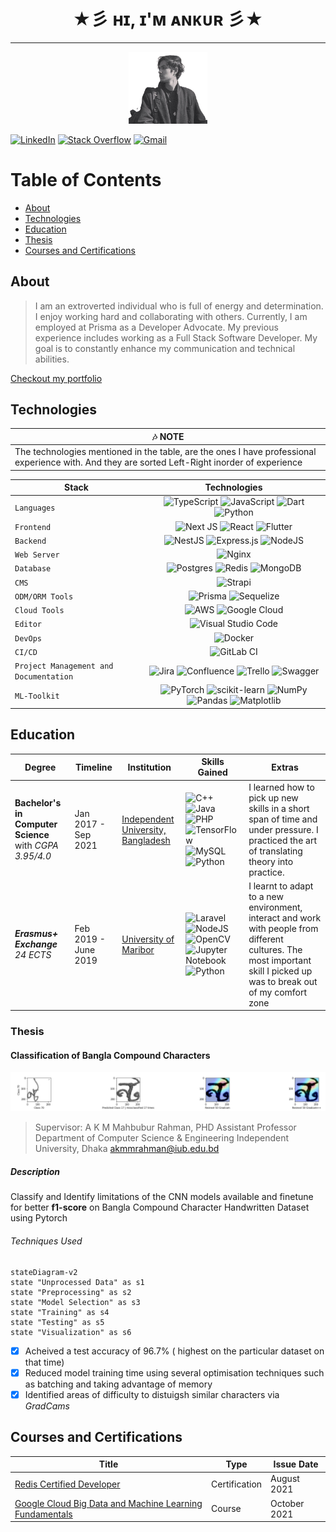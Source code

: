 <div align="center">
  <h1>★彡 ʜɪ, ɪ'ᴍ ᴀɴᴋᴜʀ 彡★</h1>
</div>

---
<p align="center" width="100%">
    <img width="25%" src="./public/ankur.png">
</p>

[![LinkedIn](https://img.shields.io/badge/linkedin-%230077B5.svg?style=for-the-badge&logo=linkedin&logoColor=white)](https://www.linkedin.com/in/ankuratta/)          [![Stack Overflow](https://img.shields.io/badge/-Stackoverflow-FE7A16?style=for-the-badge&logo=stack-overflow&logoColor=white)](https://stackoverflow.com/users/10161567/ankur-man)                 [![Gmail](https://img.shields.io/badge/Gmail-D14836?style=for-the-badge&logo=gmail&logoColor=white)](mailto:dev.ankur.datta@gmail.com)

# Table of Contents

- [About](#about)
- [Technologies](#technologies)
- [Education](#education)
- [Thesis](#thesis)
- [Courses and Certifications](#courses-and-certifications)

## About

> I am an extroverted individual who is full of energy and determination. I enjoy working hard and collaborating with others. Currently, I am employed at Prisma as a Developer Advocate. My previous experience includes working as a Full Stack Software Developer. My goal is to constantly enhance my communication and technical abilities. 

[Checkout my portfolio](https://ankur-datta.vercel.app/)
## Technologies

|  :notes: NOTE  |
|   ----    |
|  The technologies mentioned in the table, are the ones I have professional experience with. And they are sorted Left-Right inorder of experience |

| Stack | Technologies |
| ----- | :-------------: |
| `Languages` | ![TypeScript](https://img.shields.io/badge/typescript-%23007ACC.svg?style=for-the-badge&logo=typescript&logoColor=white) ![JavaScript](https://img.shields.io/badge/javascript-%23323330.svg?style=for-the-badge&logo=javascript&logoColor=%23F7DF1E) ![Dart](https://img.shields.io/badge/dart-%230175C2.svg?style=for-the-badge&logo=dart&logoColor=white) ![Python](https://img.shields.io/badge/python-3670A0?style=for-the-badge&logo=python&logoColor=ffdd54)|
| `Frontend` |  ![Next JS](https://img.shields.io/badge/Next-black?style=for-the-badge&logo=next.js&logoColor=white) ![React](https://img.shields.io/badge/react-%2320232a.svg?style=for-the-badge&logo=react&logoColor=%2361DAFB) ![Flutter](https://img.shields.io/badge/Flutter-%2302569B.svg?style=for-the-badge&logo=Flutter&logoColor=white) |
| `Backend` | ![NestJS](https://img.shields.io/badge/nestjs-%23E0234E.svg?style=for-the-badge&logo=nestjs&logoColor=white) ![Express.js](https://img.shields.io/badge/express.js-%23404d59.svg?style=for-the-badge&logo=express&logoColor=%2361DAFB) ![NodeJS](https://img.shields.io/badge/node.js-6DA55F?style=for-the-badge&logo=node.js&logoColor=white) |
| `Web Server`| ![Nginx](https://img.shields.io/badge/nginx-%23009639.svg?style=for-the-badge&logo=nginx&logoColor=white) |
| `Database` | ![Postgres](https://img.shields.io/badge/postgres-%23316192.svg?style=for-the-badge&logo=postgresql&logoColor=white) ![Redis](https://img.shields.io/badge/redis-%23DD0031.svg?style=for-the-badge&logo=redis&logoColor=white) ![MongoDB](https://img.shields.io/badge/MongoDB-%234ea94b.svg?style=for-the-badge&logo=mongodb&logoColor=white)|
| `CMS` | ![Strapi](https://img.shields.io/badge/strapi-%232E7EEA.svg?style=for-the-badge&logo=strapi&logoColor=white) |
| `ODM/ORM Tools` | ![Prisma](https://img.shields.io/badge/Prisma-3982CE?style=for-the-badge&logo=Prisma&logoColor=white) ![Sequelize](https://img.shields.io/badge/Sequelize-52B0E7?style=for-the-badge&logo=Sequelize&logoColor=white) | `Machine Learning/Data Processing Tools` | ![PyTorch](https://img.shields.io/badge/PyTorch-%23EE4C2C.svg?style=for-the-badge&logo=PyTorch&logoColor=white) ![scikit-learn](https://img.shields.io/badge/scikit--learn-%23F7931E.svg?style=for-the-badge&logo=scikit-learn&logoColor=white) ![Matplotlib](https://img.shields.io/badge/Matplotlib-%23ffffff.svg?style=for-the-badge&logo=Matplotlib&logoColor=black) ![Pandas](https://img.shields.io/badge/pandas-%23150458.svg?style=for-the-badge&logo=pandas&logoColor=white) ![NumPy](https://img.shields.io/badge/numpy-%23013243.svg?style=for-the-badge&logo=numpy&logoColor=white)|
| `Cloud Tools` | ![AWS](https://img.shields.io/badge/AWS-%23FF9900.svg?style=for-the-badge&logo=amazon-aws&logoColor=white) ![Google Cloud](https://img.shields.io/badge/GoogleCloud-%234285F4.svg?style=for-the-badge&logo=google-cloud&logoColor=white)|
| `Editor` | ![Visual Studio Code](https://img.shields.io/badge/Visual%20Studio%20Code-0078d7.svg?style=for-the-badge&logo=visual-studio-code&logoColor=white) |
| `DevOps` | ![Docker](https://img.shields.io/badge/docker-%230db7ed.svg?style=for-the-badge&logo=docker&logoColor=white) |
| `CI/CD` | ![GitLab CI](https://img.shields.io/badge/gitlab%20ci-%23181717.svg?style=for-the-badge&logo=gitlab&logoColor=white) |
| `Project Management and Documentation`| ![Jira](https://img.shields.io/badge/jira-%230A0FFF.svg?style=for-the-badge&logo=jira&logoColor=white) ![Confluence](https://img.shields.io/badge/confluence-%23172BF4.svg?style=for-the-badge&logo=confluence&logoColor=white) ![Trello](https://img.shields.io/badge/Trello-%23026AA7.svg?style=for-the-badge&logo=Trello&logoColor=white) ![Swagger](https://img.shields.io/badge/-Swagger-%23Clojure?style=for-the-badge&logo=swagger&logoColor=white) |
| `ML-Toolkit`| ![PyTorch](https://img.shields.io/badge/PyTorch-%23EE4C2C.svg?style=for-the-badge&logo=PyTorch&logoColor=white) ![scikit-learn](https://img.shields.io/badge/scikit--learn-%23F7931E.svg?style=for-the-badge&logo=scikit-learn&logoColor=white) ![NumPy](https://img.shields.io/badge/numpy-%23013243.svg?style=for-the-badge&logo=numpy&logoColor=white) ![Pandas](https://img.shields.io/badge/pandas-%23150458.svg?style=for-the-badge&logo=pandas&logoColor=white) ![Matplotlib](https://img.shields.io/badge/Matplotlib-%23ffffff.svg?style=for-the-badge&logo=Matplotlib&logoColor=black) |

## Education

| Degree |  Timeline | Institution | Skills Gained | Extras |
| --- | --- | --- | --- | --- |
| **Bachelor's in Computer Science** with *CGPA 3.95/4.0*| Jan 2017 - Sep 2021 | [Independent University, Bangladesh](http://www.iub.edu.bd/) | ![C++](https://img.shields.io/badge/c++-%2300599C.svg?style=for-the-badge&logo=c%2B%2B&logoColor=white) ![Java](https://img.shields.io/badge/java-%23ED8B00.svg?style=for-the-badge&logo=java&logoColor=white) ![PHP](https://img.shields.io/badge/php-%23777BB4.svg?style=for-the-badge&logo=php&logoColor=white) ![TensorFlow](https://img.shields.io/badge/TensorFlow-%23FF6F00.svg?style=for-the-badge&logo=TensorFlow&logoColor=white) ![MySQL](https://img.shields.io/badge/mysql-%2300f.svg?style=for-the-badge&logo=mysql&logoColor=white) ![Python](https://img.shields.io/badge/python-3670A0?style=for-the-badge&logo=python&logoColor=ffdd54) | I learned how to pick up new skills in a short span of time and under pressure. I practiced the art of translating theory into practice. |
| ***Erasmus+ Exchange*** *24 ECTS* | Feb 2019 - June 2019 | [University of Maribor](https://www.um.si/en/home-page/) | ![Laravel](https://img.shields.io/badge/laravel-%23FF2D20.svg?style=for-the-badge&logo=laravel&logoColor=white) ![NodeJS](https://img.shields.io/badge/node.js-6DA55F?style=for-the-badge&logo=node.js&logoColor=white) ![OpenCV](https://img.shields.io/badge/opencv-%23white.svg?style=for-the-badge&logo=opencv&logoColor=white) ![Jupyter Notebook](https://img.shields.io/badge/jupyter-%23FA0F00.svg?style=for-the-badge&logo=jupyter&logoColor=white) ![Python](https://img.shields.io/badge/python-3670A0?style=for-the-badge&logo=python&logoColor=ffdd54)| I learnt to adapt to a new environment, interact and work with people from different cultures. The most important skill I picked up was to break out of my comfort zone |


### Thesis

#### Classification of Bangla Compound Characters

![Bangla Compound Characters](./public/cmater_test.png)

> Supervisor: A K M Mahbubur Rahman, PHD
Assistant Professor
Department of Computer Science & Engineering
Independent University, Dhaka
akmmrahman@iub.edu.bd

##### Description

Classify and Identify limitations of the CNN models available and finetune for better **f1-score** on Bangla Compound Character Handwritten Dataset using Pytorch

###### Techniques Used

```mermaid
stateDiagram-v2
state "Unprocessed Data" as s1
state "Preprocessing" as s2
state "Model Selection" as s3
state "Training" as s4
state "Testing" as s5
state "Visualization" as s6
```

- [x] Acheived a test accuracy of 96.7% ( highest on the particular dataset on that time)  
- [x] Reduced model training time using several optimisation techniques such as batching and taking advantage of memory
- [x] Identified areas of difficulty to distuigsh similar characters via *GradCams*

## Courses and Certifications

| Title | Type | Issue Date |
| ----- | --- | ----|
| [Redis Certified Developer](https://www.credential.net/2cd79295-7735-4c4a-8e65-d10bfd5979d3#gs.9bkdfs) | Certification | August 2021 |
| [Google Cloud Big Data and Machine Learning Fundamentals](https://coursera.org/share/44cb687e83f34a4eed652866027c23be) | Course | October 2021 |
